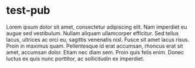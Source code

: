 # test-pub
Lorem ipsum dolor sit amet, consectetur adipiscing elit. Nam imperdiet eu augue sed vestibulum. Nullam aliquam ullamcorper efficitur. Sed tellus lacus, ultrices ac orci eu, sagittis venenatis nisl. Fusce sit amet lacus risus. Proin in maximus quam. Pellentesque id erat accumsan, rhoncus erat sit amet, accumsan dolor. Etiam nec diam sem. Proin quis felis enim. Donec luctus ex quis nunc porttitor, ac sollicitudin ex imperdiet.


